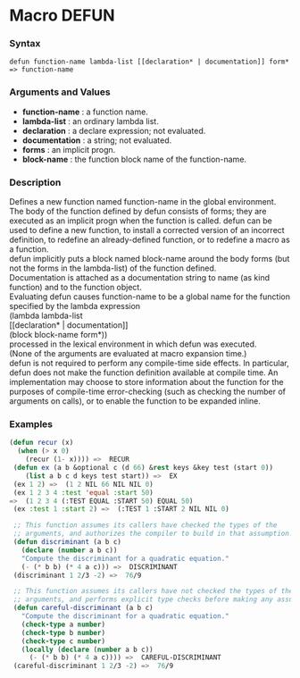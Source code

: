 <!-- Generated on 05/10/2020 by https://github.com/anto2oo/clhs-evolved -->

# Macro DEFUN

### Syntax
`defun function-name lambda-list [[declaration* | documentation]] form* => function-name`  


### Arguments and Values
- **function-name** : a function name.   
- **lambda-list** : an ordinary lambda list.   
- **declaration** : a declare expression; not evaluated.   
- **documentation** : a string; not evaluated.   
- **forms** : an implicit progn.   
- **block-name** : the function block name of the function-name.   


### Description
Defines a new function named function-name in the global environment. The body of the function defined by defun consists of forms; they are executed as an implicit progn when the function is called. defun can be used to define a new function, to install a corrected version of an incorrect definition, to redefine an already-defined function, or to redefine a macro as a function.  
defun implicitly puts a block named block-name around the body forms  (but not the forms in the lambda-list)  of the function defined.  
 Documentation is attached as a documentation string to name (as kind function) and to the function object.  
Evaluating defun causes function-name to be a global name for the function specified by the lambda expression  
 (lambda lambda-list  
   [[declaration* | documentation]]  
   (block block-name form*))  
processed in the lexical environment in which defun was executed.  
(None of the arguments are evaluated at macro expansion time.)  
 defun is not required to perform any compile-time side effects. In particular, defun does not make the function definition available at compile time. An implementation may choose to store information about the function for the purposes of compile-time error-checking (such as checking the number of arguments on calls), or to enable the function to be expanded inline.



### Examples
```lisp 
(defun recur (x)
  (when (> x 0)
    (recur (1- x)))) =>  RECUR 
 (defun ex (a b &optional c (d 66) &rest keys &key test (start 0))
    (list a b c d keys test start)) =>  EX 
 (ex 1 2) =>  (1 2 NIL 66 NIL NIL 0)
 (ex 1 2 3 4 :test 'equal :start 50) 
=>  (1 2 3 4 (:TEST EQUAL :START 50) EQUAL 50)
 (ex :test 1 :start 2) =>  (:TEST 1 :START 2 NIL NIL 0)

 ;; This function assumes its callers have checked the types of the
 ;; arguments, and authorizes the compiler to build in that assumption.
 (defun discriminant (a b c)
   (declare (number a b c))
   "Compute the discriminant for a quadratic equation."
   (- (* b b) (* 4 a c))) =>  DISCRIMINANT
 (discriminant 1 2/3 -2) =>  76/9

 ;; This function assumes its callers have not checked the types of the
 ;; arguments, and performs explicit type checks before making any assumptions. 
 (defun careful-discriminant (a b c)
   "Compute the discriminant for a quadratic equation."
   (check-type a number)
   (check-type b number)
   (check-type c number)
   (locally (declare (number a b c))
     (- (* b b) (* 4 a c)))) =>  CAREFUL-DISCRIMINANT
 (careful-discriminant 1 2/3 -2) =>  76/9
```
